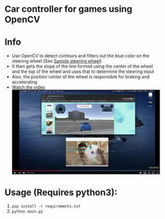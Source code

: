 # Car controller for games using OpenCV

# Info
- Use OpenCV to detect contours and filters out the blue color on the steering wheel (See [Sample steering wheel](image.png))
- It then gets the slope of the line formed using the center of the wheel and the top of the wheel and uses that to determine the steering input
- Also, the position center of the wheel is responsible for braking and accelerating
- [Watch the video](https://youtu.be/TXieQvzbTD8)
[![Watch the video](thumb.png)](https://youtu.be/TXieQvzbTD8)

# Usage (Requires python3):
1. `pip install -r requirements.txt`
2. `python main.py`
 
